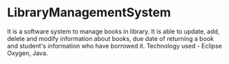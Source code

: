 # LibraryManagementSystem
It is a software system to manage books in library. It is able to update, add, delete and modify information about books, due date of returning a book and student's information who have borrowed it. Technology used - Eclipse Oxygen, Java.
